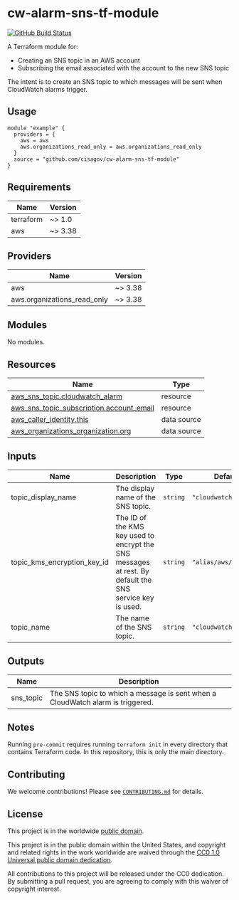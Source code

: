 # cw-alarm-sns-tf-module #

[![GitHub Build Status](https://github.com/cisagov/cw-alarm-sns-tf-module/workflows/build/badge.svg)](https://github.com/cisagov/cw-alarm-sns-tf-module/actions)

A Terraform module for:

- Creating an SNS topic in an AWS account
- Subscribing the email associated with the account to the new SNS
  topic

The intent is to create an SNS topic to which messages will be sent
when CloudWatch alarms trigger.

## Usage ##

```hcl
module "example" {
  providers = {
    aws = aws
    aws.organizations_read_only = aws.organizations_read_only
  }
  source = "github.com/cisagov/cw-alarm-sns-tf-module"
}
```

## Requirements ##

| Name | Version |
|------|---------|
| terraform | ~> 1.0 |
| aws | ~> 3.38 |

## Providers ##

| Name | Version |
|------|---------|
| aws | ~> 3.38 |
| aws.organizations\_read\_only | ~> 3.38 |

## Modules ##

No modules.

## Resources ##

| Name | Type |
|------|------|
| [aws_sns_topic.cloudwatch_alarm](https://registry.terraform.io/providers/hashicorp/aws/latest/docs/resources/sns_topic) | resource |
| [aws_sns_topic_subscription.account_email](https://registry.terraform.io/providers/hashicorp/aws/latest/docs/resources/sns_topic_subscription) | resource |
| [aws_caller_identity.this](https://registry.terraform.io/providers/hashicorp/aws/latest/docs/data-sources/caller_identity) | data source |
| [aws_organizations_organization.org](https://registry.terraform.io/providers/hashicorp/aws/latest/docs/data-sources/organizations_organization) | data source |

## Inputs ##

| Name | Description | Type | Default | Required |
|------|-------------|------|---------|:--------:|
| topic\_display\_name | The display name of the SNS topic. | `string` | `"cloudwatch_alarms"` | no |
| topic\_kms\_encryption\_key\_id | The ID of the KMS key used to encrypt the SNS messages at rest.  By default the SNS service key is used. | `string` | `"alias/aws/sns"` | no |
| topic\_name | The name of the SNS topic. | `string` | `"cloudwatch-alarms"` | no |

## Outputs ##

| Name | Description |
|------|-------------|
| sns\_topic | The SNS topic to which a message is sent when a CloudWatch alarm is triggered. |

## Notes ##

Running `pre-commit` requires running `terraform init` in every directory that
contains Terraform code. In this repository,  this is only the main directory.

## Contributing ##

We welcome contributions!  Please see [`CONTRIBUTING.md`](CONTRIBUTING.md) for
details.

## License ##

This project is in the worldwide [public domain](LICENSE).

This project is in the public domain within the United States, and
copyright and related rights in the work worldwide are waived through
the [CC0 1.0 Universal public domain
dedication](https://creativecommons.org/publicdomain/zero/1.0/).

All contributions to this project will be released under the CC0
dedication. By submitting a pull request, you are agreeing to comply
with this waiver of copyright interest.
